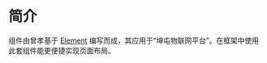 # 简介  
组件由曾孝基于 [Element](http://element-cn.eleme.io/#/zh-CN/component/installation) 编写而成，其应用于“坤屯物联网平台”。在框架中使用此套组件能更便捷实现页面布局。

